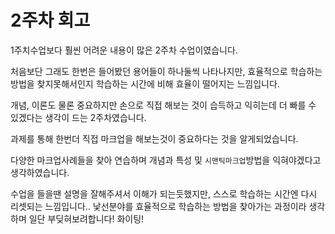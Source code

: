 # 2주차 회고

1주치수업보다 훨씬 어려운 내용이 많은 2주차 수업이였습니다.

처음보단 그래도 한번은 들어봤던 용어들이 하나둘씩 나타나지만,
효율적으로 학습하는 방법을 찾지못해서인지 학습하는 시간에 비해 효율이 떨어지는 느낌입니다.

개념, 이론도 물론 중요하지만 손으로 직접 해보는 것이 습득하고 익히는데 더 빠를 수 있겠다는 생각이 드는 2주차였습니다.

과제를 통해 한번더 직접 마크업을 해보는것이 중요하다는 것을 알게되었습니다.

다양한 마크업사례들을 찾아 연습하며 개념과 특성 및 `시맨틱마크업`방법을 익혀야겠다고 생각하였습니다.

수업을 들을땐 설명을 잘해주셔서 이해가 되는듯했지만, 스스로 학습하는 시간엔 다시 리셋되는 느낌입니다..
낯선분야를 효율적으로 학습하는 방법을 찾아가는 과정이라 생각하며 일단 부딪혀보려합니다! 화이팅!
